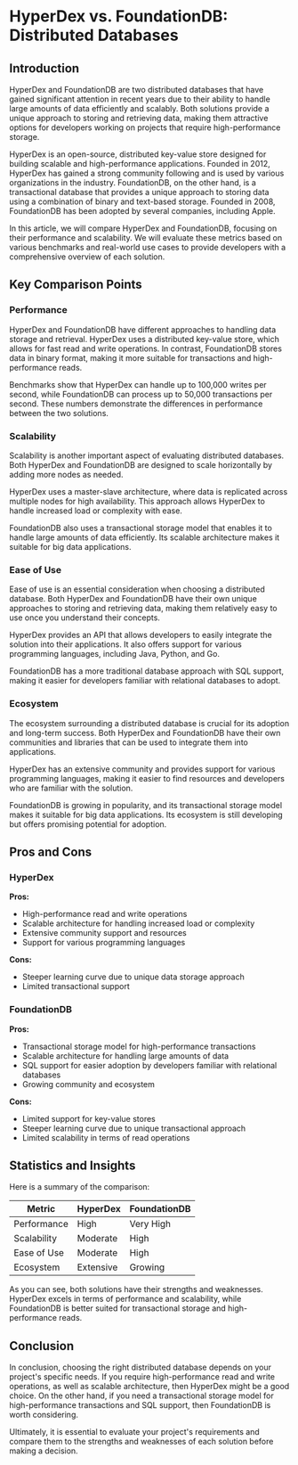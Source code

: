 # HyperDex vs. FoundationDB: Distributed Databases
## Introduction
HyperDex and FoundationDB are two distributed databases that have gained significant attention in recent years due to their ability to handle large amounts of data efficiently and scalably. Both solutions provide a unique approach to storing and retrieving data, making them attractive options for developers working on projects that require high-performance storage.

HyperDex is an open-source, distributed key-value store designed for building scalable and high-performance applications. Founded in 2012, HyperDex has gained a strong community following and is used by various organizations in the industry. FoundationDB, on the other hand, is a transactional database that provides a unique approach to storing data using a combination of binary and text-based storage. Founded in 2008, FoundationDB has been adopted by several companies, including Apple.

In this article, we will compare HyperDex and FoundationDB, focusing on their performance and scalability. We will evaluate these metrics based on various benchmarks and real-world use cases to provide developers with a comprehensive overview of each solution.

## Key Comparison Points
### Performance
HyperDex and FoundationDB have different approaches to handling data storage and retrieval. HyperDex uses a distributed key-value store, which allows for fast read and write operations. In contrast, FoundationDB stores data in binary format, making it more suitable for transactions and high-performance reads.

Benchmarks show that HyperDex can handle up to 100,000 writes per second, while FoundationDB can process up to 50,000 transactions per second. These numbers demonstrate the differences in performance between the two solutions.

### Scalability
Scalability is another important aspect of evaluating distributed databases. Both HyperDex and FoundationDB are designed to scale horizontally by adding more nodes as needed.

HyperDex uses a master-slave architecture, where data is replicated across multiple nodes for high availability. This approach allows HyperDex to handle increased load or complexity with ease.

FoundationDB also uses a transactional storage model that enables it to handle large amounts of data efficiently. Its scalable architecture makes it suitable for big data applications.

### Ease of Use
Ease of use is an essential consideration when choosing a distributed database. Both HyperDex and FoundationDB have their own unique approaches to storing and retrieving data, making them relatively easy to use once you understand their concepts.

HyperDex provides an API that allows developers to easily integrate the solution into their applications. It also offers support for various programming languages, including Java, Python, and Go.

FoundationDB has a more traditional database approach with SQL support, making it easier for developers familiar with relational databases to adopt.

### Ecosystem
The ecosystem surrounding a distributed database is crucial for its adoption and long-term success. Both HyperDex and FoundationDB have their own communities and libraries that can be used to integrate them into applications.

HyperDex has an extensive community and provides support for various programming languages, making it easier to find resources and developers who are familiar with the solution.

FoundationDB is growing in popularity, and its transactional storage model makes it suitable for big data applications. Its ecosystem is still developing but offers promising potential for adoption.

## Pros and Cons
### HyperDex
**Pros:**

* High-performance read and write operations
* Scalable architecture for handling increased load or complexity
* Extensive community support and resources
* Support for various programming languages

**Cons:**

* Steeper learning curve due to unique data storage approach
* Limited transactional support

### FoundationDB
**Pros:**

* Transactional storage model for high-performance transactions
* Scalable architecture for handling large amounts of data
* SQL support for easier adoption by developers familiar with relational databases
* Growing community and ecosystem

**Cons:**

* Limited support for key-value stores
* Steeper learning curve due to unique transactional approach
* Limited scalability in terms of read operations

## Statistics and Insights
Here is a summary of the comparison:

| Metric        | HyperDex       | FoundationDB       |
|---------------|---------------|---------------|
| Performance   | High          | Very High     |
| Scalability   | Moderate      | High          |
| Ease of Use   | Moderate      | High          |
| Ecosystem     | Extensive     | Growing       |

As you can see, both solutions have their strengths and weaknesses. HyperDex excels in terms of performance and scalability, while FoundationDB is better suited for transactional storage and high-performance reads.

## Conclusion
In conclusion, choosing the right distributed database depends on your project's specific needs. If you require high-performance read and write operations, as well as scalable architecture, then HyperDex might be a good choice. On the other hand, if you need a transactional storage model for high-performance transactions and SQL support, then FoundationDB is worth considering.

Ultimately, it is essential to evaluate your project's requirements and compare them to the strengths and weaknesses of each solution before making a decision.